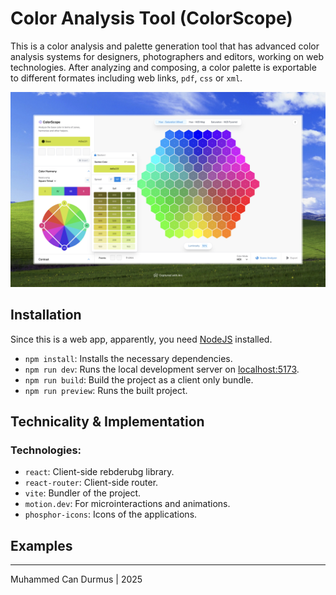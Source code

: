 # Color Analysis Tool (ColorScope)

This is a color analysis and palette generation tool that has advanced color analysis systems for designers, photographers and editors, working on web technologies. After analyzing and composing, a color palette is exportable to different formates including web links, `pdf`, `css` or `xml`.

<img src="docs/hs-wheel.jpeg" alt="Hue Saturation Wheel" />

## Installation

Since this is a web app, apparently, you need [NodeJS](https://nodejs.org/en) installed.

- `npm install`: Installs the necessary dependencies.
- `npm run dev`: Runs the local development server on [localhost:5173](http://localhost:5173).
- `npm run build`: Build the project as a client only bundle.
- `npm run preview`: Runs the built project.

## Technicality & Implementation

### Technologies:

- `react`: Client-side rebderubg library.
- `react-router`: Client-side router.
- `vite`: Bundler of the project.
- `motion.dev`: For microinteractions and animations.
- `phosphor-icons`: Icons of the applications.

## Examples

---

Muhammed Can Durmus | 2025
